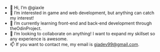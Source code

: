 - 👋 Hi, I’m @giaxle
- 👀 I’m interested in game and web development, but anything can catch my interest!
- 🌱 I’m currently learning front-end and back-end development through theOdinProject.
- 💞️ I’m looking to collaborate on anything! I want to expand my skillset so any experience is awesome.
- 📫 If you want to contact me, my email is giadev99@gmail.com.

<!---
giaxle/giaxle is a ✨ special ✨ repository because its `README.md` (this file) appears on your GitHub profile.
You can click the Preview link to take a look at your changes.
--->
